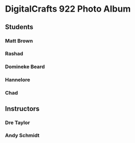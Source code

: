 # DigitalCrafts 922 Photo Album

## Students

### Matt Brown

### Rashad

### Domineke Beard

### Hannelore

### Chad 

## Instructors

### Dre Taylor

### Andy Schmidt